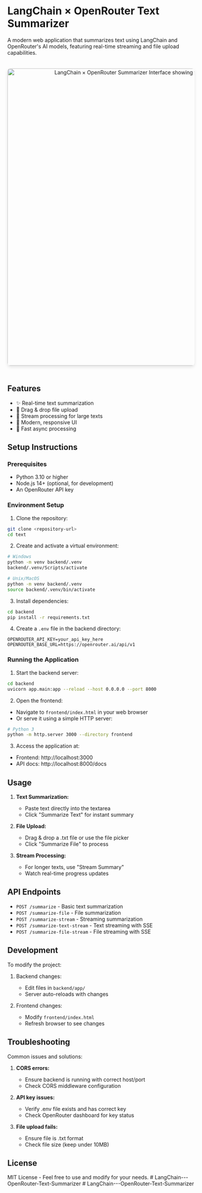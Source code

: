 # LangChain × OpenRouter Text Summarizer

A modern web application that summarizes text using LangChain and OpenRouter's AI models, featuring real-time streaming and file upload capabilities.

<div align="center">
  <img 
    src="preview.png" 
    alt="LangChain × OpenRouter Summarizer Interface showing text summarization in action" 
    width="800"
    style="border-radius: 8px; margin: 20px 0; box-shadow: 0 4px 8px rgba(0,0,0,0.1);"
  />
</div>


## Features

- ✨ Real-time text summarization
- 📁 Drag & drop file upload
- 🔄 Stream processing for large texts
- 🎨 Modern, responsive UI
- 🚀 Fast async processing

## Setup Instructions

### Prerequisites

- Python 3.10 or higher
- Node.js 14+ (optional, for development)
- An OpenRouter API key

### Environment Setup

1. Clone the repository:
```bash
git clone <repository-url>
cd text
```

2. Create and activate a virtual environment:
```bash
# Windows
python -m venv backend/.venv
backend/.venv/Scripts/activate

# Unix/MacOS
python -m venv backend/.venv
source backend/.venv/bin/activate
```

3. Install dependencies:
```bash
cd backend
pip install -r requirements.txt
```

4. Create a `.env` file in the backend directory:
```env
OPENROUTER_API_KEY=your_api_key_here
OPENROUTER_BASE_URL=https://openrouter.ai/api/v1
```

### Running the Application

1. Start the backend server:
```bash
cd backend
uvicorn app.main:app --reload --host 0.0.0.0 --port 8000
```

2. Open the frontend:
- Navigate to `frontend/index.html` in your web browser
- Or serve it using a simple HTTP server:
```bash
# Python 3
python -m http.server 3000 --directory frontend
```

3. Access the application at:
- Frontend: http://localhost:3000
- API docs: http://localhost:8000/docs

## Usage

1. **Text Summarization:**
   - Paste text directly into the textarea
   - Click "Summarize Text" for instant summary

2. **File Upload:**
   - Drag & drop a .txt file or use the file picker
   - Click "Summarize File" to process

3. **Stream Processing:**
   - For longer texts, use "Stream Summary"
   - Watch real-time progress updates


## API Endpoints

- `POST /summarize` - Basic text summarization
- `POST /summarize-file` - File summarization
- `POST /summarize-stream` - Streaming summarization
- `POST /summarize-text-stream` - Text streaming with SSE
- `POST /summarize-file-stream` - File streaming with SSE

## Development

To modify the project:

1. Backend changes:
   - Edit files in `backend/app/`
   - Server auto-reloads with changes

2. Frontend changes:
   - Modify `frontend/index.html`
   - Refresh browser to see changes

## Troubleshooting

Common issues and solutions:

1. **CORS errors:**
   - Ensure backend is running with correct host/port
   - Check CORS middleware configuration

2. **API key issues:**
   - Verify .env file exists and has correct key
   - Check OpenRouter dashboard for key status

3. **File upload fails:**
   - Ensure file is .txt format
   - Check file size (keep under 10MB)

## License

MIT License - Feel free to use and modify for your needs.
#   L a n g C h a i n - - - O p e n R o u t e r - T e x t - S u m m a r i z e r 
 
 #   L a n g C h a i n - - - O p e n R o u t e r - T e x t - S u m m a r i z e r 
 
 
